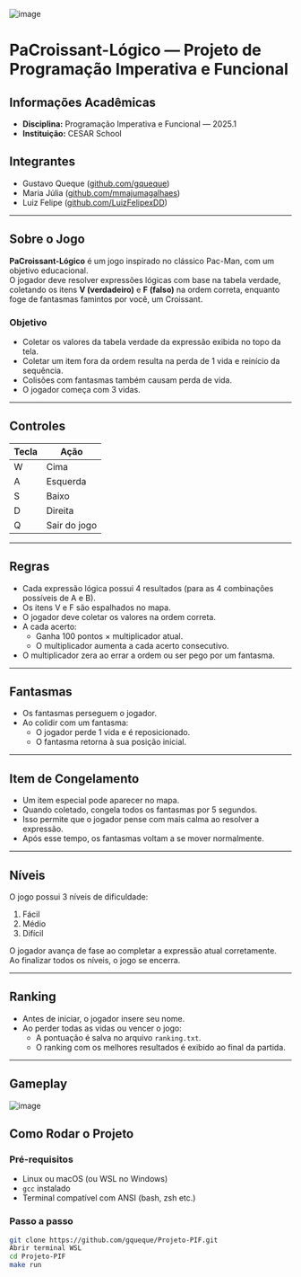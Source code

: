<!-- Logo do jogo -->
![image](https://github.com/user-attachments/assets/e318cf20-8539-4c32-a3d3-0b7a727a021d)

# PaCroissant-Lógico — Projeto de Programação Imperativa e Funcional

## Informações Acadêmicas

- **Disciplina:** Programação Imperativa e Funcional — 2025.1  
- **Instituição:** CESAR School

## Integrantes

- Gustavo Queque ([github.com/gqueque](https://github.com/gqueque))
- Maria Júlia ([github.com/mmajumagalhaes](https://github.com/mmajumagalhaes))
- Luiz Felipe ([github.com/LuizFelipexDD](https://github.com/LuizFelipexDD))

---

## Sobre o Jogo

**PaCroissant-Lógico** é um jogo inspirado no clássico Pac-Man, com um objetivo educacional.  
O jogador deve resolver expressões lógicas com base na tabela verdade, coletando os itens **V (verdadeiro)** e **F (falso)** na ordem correta, enquanto foge de fantasmas famintos por você, um Croissant.

### Objetivo

- Coletar os valores da tabela verdade da expressão exibida no topo da tela.
- Coletar um item fora da ordem resulta na perda de 1 vida e reinício da sequência.
- Colisões com fantasmas também causam perda de vida.
- O jogador começa com 3 vidas.

---

## Controles

| Tecla | Ação         |
|-------|--------------|
| W     | Cima         |
| A     | Esquerda     |
| S     | Baixo        |
| D     | Direita      |
| Q     | Sair do jogo |

---

## Regras

- Cada expressão lógica possui 4 resultados (para as 4 combinações possíveis de A e B).
- Os itens V e F são espalhados no mapa.
- O jogador deve coletar os valores na ordem correta.
- A cada acerto:
  - Ganha 100 pontos × multiplicador atual.
  - O multiplicador aumenta a cada acerto consecutivo.
- O multiplicador zera ao errar a ordem ou ser pego por um fantasma.

---

## Fantasmas

- Os fantasmas perseguem o jogador.
- Ao colidir com um fantasma:
  - O jogador perde 1 vida e é reposicionado.
  - O fantasma retorna à sua posição inicial.

---

## Item de Congelamento

- Um item especial pode aparecer no mapa.
- Quando coletado, congela todos os fantasmas por 5 segundos.
- Isso permite que o jogador pense com mais calma ao resolver a expressão.
- Após esse tempo, os fantasmas voltam a se mover normalmente.

---

## Níveis

O jogo possui 3 níveis de dificuldade:

1. Fácil  
2. Médio  
3. Difícil

O jogador avança de fase ao completar a expressão atual corretamente.  
Ao finalizar todos os níveis, o jogo se encerra.

---

## Ranking

- Antes de iniciar, o jogador insere seu nome.
- Ao perder todas as vidas ou vencer o jogo:
  - A pontuação é salva no arquivo `ranking.txt`.
  - O ranking com os melhores resultados é exibido ao final da partida.

---

## Gameplay
![image](https://github.com/user-attachments/assets/de345376-8ff2-4c93-83e6-aa7abef78e76)


## Como Rodar o Projeto

### Pré-requisitos

- Linux ou macOS (ou WSL no Windows)
- `gcc` instalado
- Terminal compatível com ANSI (bash, zsh etc.)

### Passo a passo

```bash
git clone https://github.com/gqueque/Projeto-PIF.git
Abrir terminal WSL
cd Projeto-PIF
make run
